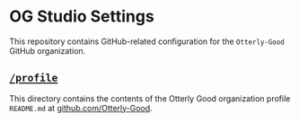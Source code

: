 # OG Studio Settings

This repository contains GitHub-related configuration for the `Otterly-Good` GitHub organization.

## [`/profile`](./profile/README.md)

This directory contains the contents of the Otterly Good organization profile `README.md` at [github.com/Otterly-Good](https://github.com/otterly-good).